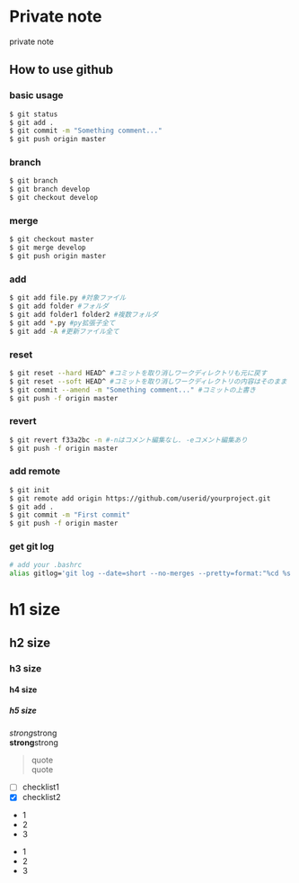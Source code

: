 # Private note
private note

## How to use github

### basic usage

```bash
$ git status
$ git add .
$ git commit -m "Something comment..."
$ git push origin master
```

### branch

```bash
$ git branch
$ git branch develop
$ git checkout develop
```

### merge

```bash
$ git checkout master
$ git merge develop
$ git push origin master
```

### add

```bash
$ git add file.py #対象ファイル
$ git add folder #フォルダ
$ git add folder1 folder2 #複数フォルダ
$ git add *.py #py拡張子全て
$ git add -A #更新ファイル全て
```

### reset

```bash
$ git reset --hard HEAD^ #コミットを取り消しワークディレクトリも元に戻す
$ git reset --soft HEAD^ #コミットを取り消しワークディレクトリの内容はそのまま
$ git commit --amend -m "Something comment..." #コミットの上書き
$ git push -f origin master
```

### revert

```bash
$ git revert f33a2bc -n #-nはコメント編集なし. -eコメント編集あり
$ git push -f origin master
```

### add remote

```bash
$ git init
$ git remote add origin https://github.com/userid/yourproject.git
$ git add .
$ git commit -m "First commit"
$ git push -f origin master
```

### get git log

```bash
# add your .bashrc
alias gitlog='git log --date=short --no-merges --pretty=format:"%cd %s %h (@%cn) "'
```

# h1 size

## h2 size

### h3 size

#### h4 size

##### h5 size

*strong*strong  
**strong**strong  

> quote  
> quote

- [ ] checklist1
- [x] checklist2

* 1
* 2
* 3

- 1
- 2
- 3
